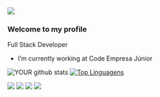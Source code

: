<img src="https://github.com/pr2tik1/pr2tik1/blob/master/IMAGE-NAME">

### Welcome to my profile
Full Stack Developer
- I’m currently working at Code Empresa Júnior

![YOUR github stats](https://github-readme-stats.vercel.app/api?username=fredericodgv&theme=cobalt)
[![Top Linguagens](https://github-readme-stats.vercel.app/api/top-langs/?username=fredericodgv&theme=cobalt)](https://github.com/anuraghazra/github-readme-stats)

[<img src="https://img.shields.io/badge/twitter-%231DA1F2.svg?&style=for-the-badge&logo=twitter&logoColor=white" />](https://twitter.com/fredericodgv)
[<img src="https://img.shields.io/badge/linkedin-%230077B5.svg?&style=for-the-badge&logo=linkedin&logoColor=white" />](https://www.linkedin.com/in/frederico-dôndici-gama-vieira-3590b0237/)
[<img src = "https://img.shields.io/badge/instagram-%23E4405F.svg?&style=for-the-badge&logo=instagram&logoColor=white">](https://www.instagram.com/fredericodgv/)
[<img src = "https://img.shields.io/badge/facebook-%231877F2.svg?&style=for-the-badge&logo=facebook&logoColor=white">](https://www.facebook.com/fredericodgv)
